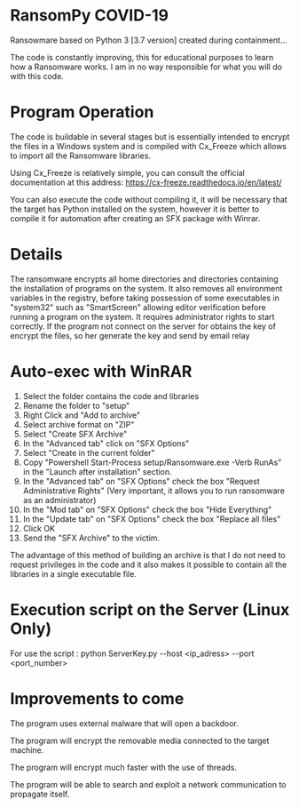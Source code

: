# RansomPy COVID-19
Ransowmare based on Python 3 [3.7 version] created during containment...

The code is constantly improving, this for educational purposes to learn how a Ransomware works.
I am in no way responsible for what you will do with this code.

# Program Operation 
The code is buildable in several stages but is essentially intended to encrypt the files in a Windows system and is compiled with Cx_Freeze which allows to import all the Ransomware libraries.

Using Cx_Freeze is relatively simple, you can consult the official documentation at this address:
https://cx-freeze.readthedocs.io/en/latest/

You can also execute the code without compiling it, it will be necessary that the target has Python installed on the system, however it is better to compile it for automation after creating an SFX package with Winrar.

# Details
The ransomware encrypts all home directories and directories containing the installation of programs on the system. 
It also removes all environment variables in the registry, before taking possession of some executables in "system32" such as "SmartScreen" allowing editor verification before running a program on the system.
It requires administrator rights to start correctly.
If the program not connect on the server for obtains the key of encrypt the files, so her generate the key and send by email relay

# Auto-exec with WinRAR
1. Select the folder contains the code and libraries 
2. Rename the folder to "setup"
3. Right Click and "Add to archive"
4. Select archive format on "ZIP" 
5. Select "Create SFX Archive"
6. In the "Advanced tab" click on "SFX Options"
7. Select "Create in the current folder"
8. Copy "Powershell Start-Process setup/Ransomware.exe -Verb RunAs" in the "Launch after installation" section.
9. In the "Advanced tab" on "SFX Options" check the box "Request Administrative Rights" (Very important, it allows you to run ransomware as an administrator)
10. In the "Mod tab" on "SFX Options" check the box "Hide Everything" 
11. In the "Update tab" on "SFX Options" check the box "Replace all files"
12. Click OK
13. Send the "SFX Archive" to the victim.

The advantage of this method of building an archive is that I do not need to request privileges in the code and it also makes it possible to contain all the libraries in a single executable file.

# Execution script on the Server (Linux Only)
For use the script : python ServerKey.py --host <ip_adress> --port <port_number>

# Improvements to come
The program uses external malware that will open a backdoor.

The program will encrypt the removable media connected to the target machine.

The program will encrypt much faster with the use of threads.

The program will be able to search and exploit a network communication to propagate itself.

